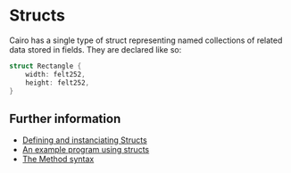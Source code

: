 # Structs

Cairo has a single type of struct representing named collections of related data stored in fields.
They are declared like so:

```rust
struct Rectangle {
    width: felt252,
    height: felt252,
}
```

## Further information

- [Defining and instanciating Structs](https://cairo-book.github.io/ch05-01-defining-and-instantiating-structs.html)
- [An example program using structs](https://cairo-book.github.io/ch05-02-an-example-program-using-structs.html)
- [The Method syntax](https://cairo-book.github.io/ch05-03-method-syntax.html)
